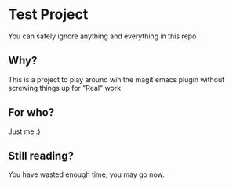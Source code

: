 # Test Project

You can safely ignore anything and everything in this repo

## Why?

This is a project to play around wih the magit emacs plugin without screwing things up for "Real" work

## For who?

Just me :) 

## Still reading?

You have wasted enough time, you may go now.
